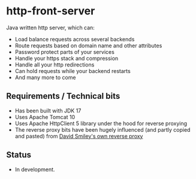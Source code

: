 # http-front-server

Java written http server, which can:

* Load balance requests across several backends
* Route requests based on domain name and other attributes
* Password protect parts of your services
* Handle your https stack and compression
* Handle all your http redirections
* Can hold requests while your backend restarts
* And many more to come

## Requirements / Technical bits

* Has been built with JDK 17
* Uses Apache Tomcat 10
* Uses Apache HttpClient 5 library under the hood for reverse proxying
* The reverse proxy bits have been hugely influenced (and partly copied and pasted) from [David Smiley's own reverse proxy](https://github.com/mitre/HTTP-Proxy-Servlettiti) 

## Status

* In development.
